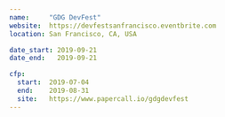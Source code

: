 ```yaml
---
name:     "GDG DevFest"
website:  https://devfestsanfrancisco.eventbrite.com
location: San Francisco, CA, USA

date_start: 2019-09-21
date_end:   2019-09-21

cfp:
  start:  2019-07-04
  end:    2019-08-31
  site:   https://www.papercall.io/gdgdevfest
---
```

